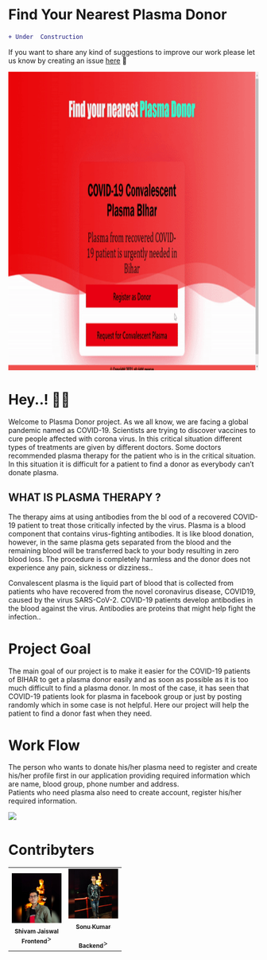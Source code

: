 # Find Your Nearest Plasma Donor

```diff 
+ Under  Construction 
``` 
If you want to share any kind of suggestions to improve our work please let us know by creating an issue [here](https://github.com/Shivam648/Plasma_Donor/issues)
:two_men_holding_hands:

<img src="Donor1.gif" height="600" width="auto">
<!----![alt text](B1.jpg)---->
<h1>Hey..! 🧑‍⚕️ </h1>
<p>Welcome to Plasma Donor project. As we all know, we are facing a global pandemic named as COVID-19. Scientists are trying to discover vaccines to cure people affected with corona virus. In this critical situation different types of treatments are given by different doctors. Some doctors recommended plasma therapy for the patient who is in the critical situation. In this situation it is difficult for a patient to find a donor as everybody can’t donate plasma.</p>



<h2>WHAT IS PLASMA THERAPY ?</h2>
		<p>The therapy aims at using antibodies from the bl ood of a recovered COVID-19 patient to treat those critically infected by the virus. Plasma is a blood component that contains virus-fighting antibodies. It is like blood donation, however, in the same plasma gets separated from the blood and the remaining blood will be transferred back to your body resulting in zero blood loss. The procedure is completely harmless and the donor does not experience any pain, sickness or dizziness..</p>
		<p>Convalescent plasma is the liquid part of blood that is collected from patients who have recovered from the novel coronavirus disease, COVID19, caused by the virus SARS-CoV-2. COVID-19 patients develop antibodies in the blood against the virus. Antibodies are proteins that might help fight the infection..</p>



<h1>Project Goal</h1>

<p>The main goal of our project is to make it easier for the COVID-19 patients of BIHAR to get a plasma donor easily and as soon as possible as it is too much difficult to find a plasma donor. In most of the case, it has seen that COVID-19 patients look for plasma in facebook group or just by posting randomly which in some case is not helpful. Here our project will help the patient to find a donor fast when they need.</p>

<h1>Work Flow</h1>

<p>The person who wants to donate his/her plasma need to register and create his/her profile first in our application providing required information which are name, blood group, phone number and address.<br>
Patients who need plasma also need to create account, register his/her required information.</p>

<img src="donor.gif" height="600" width="auto">

<h1>Contribyters</h1>

<table>
  <tr>
   <td align="center"><a href="#"><img src="svg/shivam.jpg" width="100px;" alt=""/><br/><sub><b>Shivam Jaiswal</b></sub></a><br/><sub><b>Frontend</b></sub>></td>
    <td align="center"><a href="#"><img src="svg/1609855353367.jpg" width="100px;" alt=""/><br/><sub><b>Sonu Kumar</b></sub></a><br/><br/><sub><b>Backend</b></sub>></td></td>
  </tr>
  </table>

